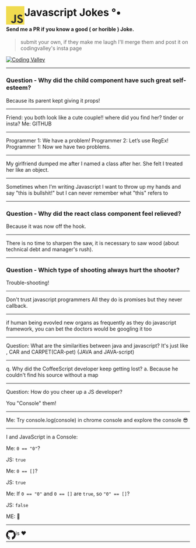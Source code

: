 # Javascript Jokes °• <img align="left" alt="javascript" width="50px" src="https://raw.githubusercontent.com/github/explore/80688e429a7d4ef2fca1e82350fe8e3517d3494d/topics/javascript/javascript.png" />

#### Send me a PR if you know a good ( or horible ) Joke.

> submit your own, if they make me laugh I'll merge them and post it on codingvalley's insta page

[![Coding Valley](https://img.shields.io/badge/-Coding_Valley-black)][website]

---

### Question - Why did the child component have such great self-esteem?

Because its parent kept giving it props!

---

Friend: you both look like a cute couple!! where did you find her? tinder or insta?
Me: GITHUB

---

Programmer 1: We have a problem!
Programmer 2: Let’s use RegEx!
Programmer 1: Now we have two problems.

---

My girlfriend dumped me after I named a class after her. She felt I treated her like an object.

---

Sometimes when I'm writing Javascript I want to throw up my hands and say "this is bullshit!" but I can never remember what "this" refers to

---

### Question - Why did the react class component feel relieved?

Because it was now off the hook.

---

There is no time to sharpen the saw, it is necessary to saw wood (about technical debt and manager's rush).

---

### Question - Which type of shooting always hurt the shooter?

Trouble-shooting!

---

Don't trust javascript programmers
All they do is promises but they never callback.

---

if human being evovled new organs as frequently as they do javascript framework, you can bet the doctors would be googling it too

---

Question: What are the similarities between java and javascript?
It's just like , CAR and CARPET(CAR-pet) {JAVA and JAVA-script)

---
q. Why did the CoffeeScript developer keep getting lost? 
a. Because he couldn't find his source without a map

---
Question: How do you cheer up a JS developer?

You "Console" them!

----

Me: Try console.log(console) in chrome console and explore the console 😎

---
I and JavaScript in a Console:

Me: `0 == "0"`?

JS: `true`


Me: `0 == []`?

JS: `true`


Me: If `0 == "0"` and `0 == []` are `true`, so  `"0" == []`?

JS: `false`

ME: :cursing_face:

---


<img align="left" alt="GitHub" width="26px" src="https://raw.githubusercontent.com/github/explore/78df643247d429f6cc873026c0622819ad797942/topics/github/github.png" />is :heart:

---

[website]: https://www.instagram.com/coding_valley_/
